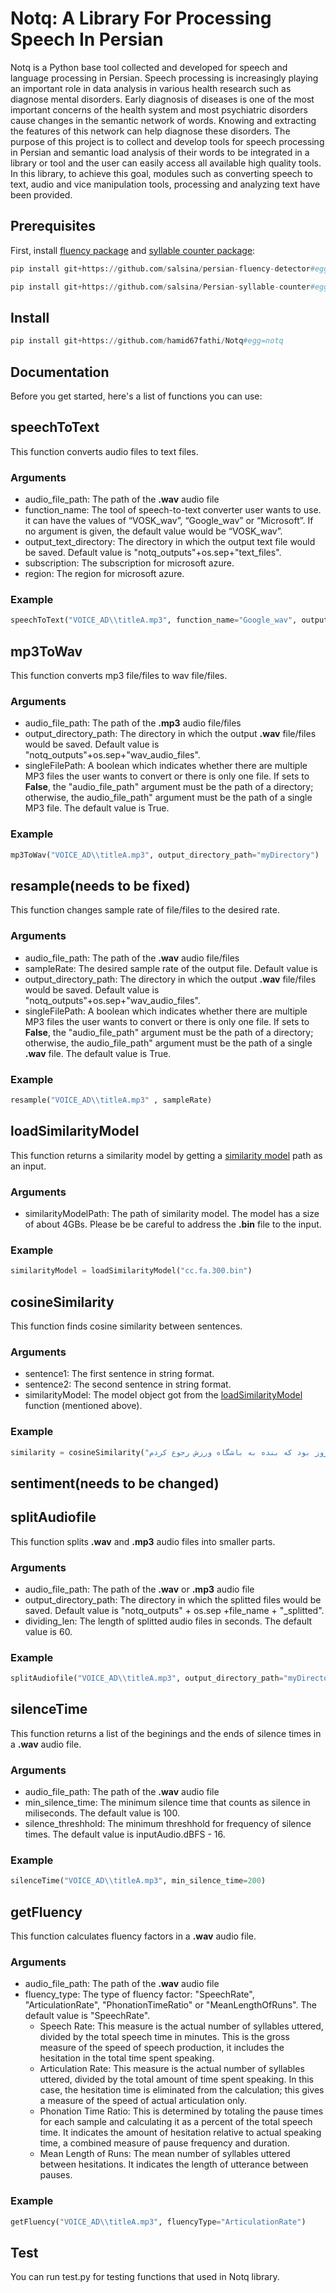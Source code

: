 # Notq: A Library For Processing Speech In Persian
Notq is a Python base tool collected and developed for speech and language processing in Persian. Speech processing is increasingly playing an important role in data analysis in various health research such as diagnose mental disorders. Early diagnosis of diseases is one of the most important concerns of the health system and most psychiatric disorders cause changes in the semantic network of words. Knowing and extracting the features of this network can help diagnose these disorders. The purpose of this project is to collect and develop tools for speech processing in Persian and semantic load analysis of their words to be integrated in a library or tool and the user can easily access all available high quality tools. In this library, to achieve this goal, modules such as converting speech to text, audio and vice manipulation tools, processing and analyzing text have been provided.

## Prerequisites
First, install [fluency package](https://github.com/salsina/persian-fluency-detector) and [syllable counter package](https://github.com/salsina/Persian-syllable-counter):
```python
pip install git+https://github.com/salsina/persian-fluency-detector#egg=persian_fluency_detector
```
```python
pip install git+https://github.com/salsina/Persian-syllable-counter#egg=persian_syllable_counter
```

## Install
```python
pip install git+https://github.com/hamid67fathi/Notq#egg=notq
```

## Documentation
Before you get started, here's a list of functions you can use:

## speechToText
This function converts audio files to text files.
### Arguments
- audio_file_path: The path of the **.wav** audio file 
- function_name: The tool of speech-to-text converter user wants to use. it can have the values of “VOSK_wav”, “Google_wav” or “Microsoft”. If no argument is given, the default value would be “VOSK_wav”.
- output_text_directory: The directory in which the output text file would be saved. Default value is "notq_outputs"+os.sep+"text_files".
- subscription: The subscription for microsoft azure.
- region: The region for microsoft azure.

### Example
```python
speechToText("VOICE_AD\\titleA.mp3", function_name="Google_wav", output_text_directory="myDirectory\\myTextFiles")

```

## mp3ToWav
This function converts mp3 file/files to wav file/files. 
### Arguments
- audio_file_path: The path of the **.mp3** audio file/files 
- output_directory_path: The directory in which the output **.wav** file/files would be saved. Default value is "notq_outputs"+os.sep+"wav_audio_files".
- singleFilePath: A boolean which indicates whether there are multiple MP3 files the user wants to convert or there is only one file. If sets to **False**, the "audio_file_path" argument must be the path of a directory; otherwise, the audio_file_path" argument must be the path of a single MP3 file. The default value is True.

### Example
```python
mp3ToWav("VOICE_AD\\titleA.mp3", output_directory_path="myDirectory")
```
## resample(needs to be fixed)
This function changes sample rate of file/files to the desired rate.
### Arguments
- audio_file_path: The path of the **.wav** audio file/files 
- sampleRate: The desired sample rate of the output file. Default value is 
- output_directory_path: The directory in which the output **.wav** file/files would be saved. Default value is "notq_outputs"+os.sep+"wav_audio_files".
- singleFilePath: A boolean which indicates whether there are multiple MP3 files the user wants to convert or there is only one file. If sets to **False**, the "audio_file_path" argument must be the path of a directory; otherwise, the audio_file_path" argument must be the path of a single **.wav** file. The default value is True.

### Example
```python
resample("VOICE_AD\\titleA.mp3" , sampleRate)
```

<!-- ### VOSK_wav
[Vosk](https://alphacephei.com/vosk/) is an offline speech recognition toolkit and this function converts speech to text using Vosk toolkit. filename is the name of file that we want convert it. directory_voice is the directory that our file is there. directory_text is the directory that output text saves there.
```python
VOSK_wav(filename , directory_voice , directory_text)
```
### Google_wav
This function converts speech to text using Google Speech Recognition. filename is the name of file that we want convert it. directory_voice is the directory that our file is there. directory_text is the directory that output text saves there.
```python
Google_wav(filename , directory_voice , directory_text)
```
### microsoft_from_file
This function converts speech to text using [microsoft azure](https://azure.microsoft.com/en-us/services/cognitive-services/speech-to-text/#overview).
```python
microsoft_from_file(filename , subscription , region)
``` -->

## loadSimilarityModel
This function returns a similarity model by getting a [similarity model](https://dl.fbaipublicfiles.com/fasttext/vectors-crawl/cc.fa.300.bin.gz) path as an input.
### Arguments
- similarityModelPath: The path of similarity model. The model has a size of about 4GBs. Please be be careful to address the **.bin** file to the input.

### Example
```python
similarityModel = loadSimilarityModel("cc.fa.300.bin")
```

## cosineSimilarity
This function finds cosine similarity between sentences.
### Arguments
- sentence1: The first sentence in string format.
- sentence2: The second sentence in string format.
- similarityModel: The model object got from the [loadSimilarityModel](https://github.com/shaqayeql/Notq#loadsimilaritymodel) function (mentioned above).

### Example
```python
similarity = cosineSimilarity("من امروز به باشگاه رفتم", "امروز بود که بنده به باشگاه ورزش رجوع کردم", similarityModel)
```
## sentiment(needs to be changed)

## splitAudiofile
This function splits **.wav** and **.mp3** audio files into smaller parts.
### Arguments
- audio_file_path: The path of the **.wav** or **.mp3** audio file
- output_directory_path: The directory in which the splitted files would be saved. Default value is "notq_outputs" + os.sep +file_name + "_splitted".
- dividing_len: The length of splitted audio files in seconds. The default value is 60.

### Example
```python
splitAudiofile("VOICE_AD\\titleA.mp3", output_directory_path="myDirectory", dividing_len = 120)
```

## silenceTime
This function returns a list of the beginings and the ends of silence times in a **.wav** audio file.
### Arguments
- audio_file_path: The path of the **.wav** audio file
- min_silence_time: The minimum silence time that counts as silence in miliseconds. The default value is 100.
- silence_threshhold: The minimum threshhold for frequency of silence times. The default value is inputAudio.dBFS - 16.

### Example
```python
silenceTime("VOICE_AD\\titleA.mp3", min_silence_time=200)
```

## getFluency
This function calculates fluency factors in a **.wav** audio file.
### Arguments
- audio_file_path: The path of the **.wav** audio file
- fluency_type: The type of fluency factor: "SpeechRate", "ArticulationRate", "PhonationTimeRatio" or "MeanLengthOfRuns". The default value is "SpeechRate".
    - Speech Rate: This measure is the actual number of syllables uttered, divided by the total speech time in minutes. This is the gross measure of the speed of speech production, it includes the hesitation in the total time spent speaking.
    - Articulation Rate: This measure is the actual number of syllables uttered, divided by the total amount of time spent speaking. In this case, the hesitation time is eliminated from the calculation; this gives a measure of the speed of actual articulation only.
    - Phonation Time Ratio: This is determined by totaling the pause times for each sample and calculating it as a percent of the total speech time. It indicates the amount of hesitation relative to actual speaking time, a combined measure of pause frequency and duration.
    - Mean Length of Runs: The mean number of syllables uttered between hesitations. It indicates the length of utterance between pauses.

### Example
```python
getFluency("VOICE_AD\\titleA.mp3", fluencyType="ArticulationRate")
```

## Test
You can run test.py for testing functions that used in Notq library.
